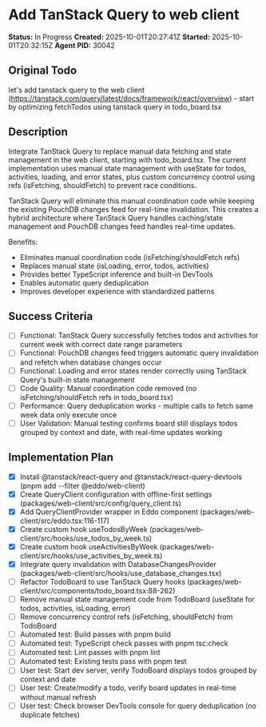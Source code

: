 # Add TanStack Query to web client

**Status:** In Progress
**Created:** 2025-10-01T20:27:41Z
**Started:** 2025-10-01T20:32:15Z
**Agent PID:** 30042

## Original Todo

let's add tanstack query to the web client (https://tanstack.com/query/latest/docs/framework/react/overview) - start by optimizing fetchTodos using tanstack query in todo_board.tsx

## Description

Integrate TanStack Query to replace manual data fetching and state management in the web client, starting with todo_board.tsx. The current implementation uses manual state management with useState for todos, activities, loading, and error states, plus custom concurrency control using refs (isFetching, shouldFetch) to prevent race conditions.

TanStack Query will eliminate this manual coordination code while keeping the existing PouchDB changes feed for real-time invalidation. This creates a hybrid architecture where TanStack Query handles caching/state management and PouchDB changes feed handles real-time updates.

Benefits:

- Eliminates manual coordination code (isFetching/shouldFetch refs)
- Replaces manual state (isLoading, error, todos, activities)
- Provides better TypeScript inference and built-in DevTools
- Enables automatic query deduplication
- Improves developer experience with standardized patterns

## Success Criteria

- [ ] Functional: TanStack Query successfully fetches todos and activities for current week with correct date range parameters
- [ ] Functional: PouchDB changes feed triggers automatic query invalidation and refetch when database changes occur
- [ ] Functional: Loading and error states render correctly using TanStack Query's built-in state management
- [ ] Code Quality: Manual coordination code removed (no isFetching/shouldFetch refs in todo_board.tsx)
- [ ] Performance: Query deduplication works - multiple calls to fetch same week data only execute once
- [ ] User Validation: Manual testing confirms board still displays todos grouped by context and date, with real-time updates working

## Implementation Plan

- [x] Install @tanstack/react-query and @tanstack/react-query-devtools (pnpm add --filter @eddo/web-client)
- [x] Create QueryClient configuration with offline-first settings (packages/web-client/src/config/query_client.ts)
- [x] Add QueryClientProvider wrapper in Eddo component (packages/web-client/src/eddo.tsx:116-117)
- [x] Create custom hook useTodosByWeek (packages/web-client/src/hooks/use_todos_by_week.ts)
- [x] Create custom hook useActivitiesByWeek (packages/web-client/src/hooks/use_activities_by_week.ts)
- [x] Integrate query invalidation with DatabaseChangesProvider (packages/web-client/src/hooks/use_database_changes.tsx)
- [ ] Refactor TodoBoard to use TanStack Query hooks (packages/web-client/src/components/todo_board.tsx:88-262)
- [ ] Remove manual state management code from TodoBoard (useState for todos, activities, isLoading, error)
- [ ] Remove concurrency control refs (isFetching, shouldFetch) from TodoBoard
- [ ] Automated test: Build passes with pnpm build
- [ ] Automated test: TypeScript check passes with pnpm tsc:check
- [ ] Automated test: Lint passes with pnpm lint
- [ ] Automated test: Existing tests pass with pnpm test
- [ ] User test: Start dev server, verify TodoBoard displays todos grouped by context and date
- [ ] User test: Create/modify a todo, verify board updates in real-time without manual refresh
- [ ] User test: Check browser DevTools console for query deduplication (no duplicate fetches)
